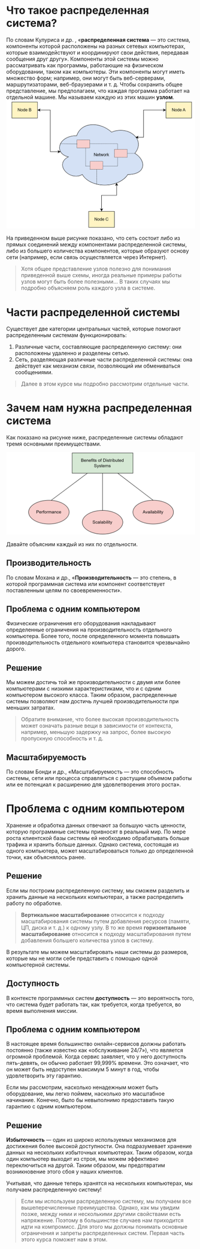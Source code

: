 # Что такое распределенная система?
По словам Кулуриса и др. , «**распределенная система** — это система, компоненты которой расположены на разных сетевых компьютерах, которые взаимодействуют и координируют свои действия, передавая сообщения друг другу».
Компоненты этой системы можно рассматривать как программы, работающие на физическом оборудовании, таком как компьютеры. Эти компоненты могут иметь множество форм; например, они могут быть веб-серверами, маршрутизаторами, веб-браузерами и т. д. Чтобы сохранить общее представление, мы предполагаем, что каждая программа работает на отдельной машине. Мы называем каждую из этих машин **узлом**.
![1.png](img/1.png)

На приведенном выше рисунке показано, что сеть состоит либо из прямых соединений между компонентами распределенной системы, либо из большего количества компонентов, которые образуют основу сети (например, если связь осуществляется через Интернет).

> Хотя общее представление узлов полезно для понимания приведенной выше схемы, иногда реальные примеры работы узлов могут быть более полезными... В таких случаях мы подробно объясняем роль каждого узла в системе.

# Части распределенной системы
Существует две категории центральных частей, которые помогают распределенным системам функционировать:

1) Различные части, составляющие распределенную систему: они расположены удаленно и разделены сетью.
2) Сеть, разделяющая различные части распределенной системы: она действует как механизм связи, позволяющий им обмениваться сообщениями.

> Далее в этом курсе мы подробно рассмотрим отдельные части.

# Зачем нам нужна распределенная система

Как показано на рисунке ниже, распределенные системы обладают тремя основными преимуществами.

![2.png](img/2.png)

Давайте объясним каждый из них по отдельности.

## Производительность
По словам Мохана и др., «**Производительность** — это степень, в которой программная система или компонент соответствует поставленным целям по своевременности».

## Проблема с одним компьютером
Физические ограничения его оборудования накладывают определенные ограничения на производительность отдельного компьютера. Более того, после определенного момента повышать производительность отдельного компьютера становится чрезвычайно дорого.

## Решение
Мы можем достичь той же производительности с двумя или более компьютерами с низкими характеристиками, что и с одним компьютером высокого класса. Таким образом, распределенные системы позволяют нам достичь лучшей производительности при меньших затратах.

> Обратите внимание, что более высокая производительность может означать разные вещи в зависимости от контекста, например, меньшую задержку на запрос, более высокую пропускную способность и т. д.

## Масштабируемость
По словам Бонди и др., «Масштабируемость — это способность системы, сети или процесса справляться с растущим объемом работы или ее потенциал к расширению для удовлетворения этого роста».

# Проблема с одним компьютером
Хранение и обработка данных отвечают за большую часть ценности, которую программные системы привносят в реальный мир. По мере роста клиентской базы системы ей необходимо обрабатывать больше трафика и хранить больше данных. Однако система, состоящая из одного компьютера, может масштабироваться только до определенной точки, как объяснялось ранее.

## Решение
Если мы построим распределенную систему, мы сможем разделить и хранить данные на нескольких компьютерах, а также распределить работу по обработке.

> **Вертикальное масштабирование** относится к подходу масштабирования системы путем добавления ресурсов (памяти, ЦП, диска и т. д.) к одному узлу. В то же время **горизонтальное масштабирование** относится к подходу масштабирования путем добавления большего количества узлов в систему.

В результате мы можем масштабировать наши системы до размеров, которые мы не могли себе представить с помощью одной компьютерной системы.

## Доступность
В контексте программных систем **доступность** — это вероятность того, что система будет работать так, как требуется, когда требуется, во время выполнения миссии.

## Проблема с одним компьютером
В настоящее время большинство онлайн-сервисов должны работать постоянно (также известно как «обслуживание 24/7»), что является огромной проблемой. Когда сервис заявляет, что у него доступность пять-девять, он обычно работает 99,999% времени. Это означает, что он может быть недоступен максимум 5 минут в год, чтобы удовлетворить эту гарантию.

Если мы рассмотрим, насколько ненадежным может быть оборудование, мы легко поймем, насколько это масштабное начинание. Конечно, было бы невыполнимо предоставить такую ​​гарантию с одним компьютером.

## Решение
**Избыточность** — один из широко используемых механизмов для достижения более высокой доступности. Она подразумевает хранение данных на нескольких избыточных компьютерах. Таким образом, когда один компьютер выходит из строя, мы можем эффективно переключиться на другой. Таким образом, мы предотвратим возникновение этого сбоя у наших клиентов.

Учитывая, что данные теперь хранятся на нескольких компьютерах, мы получаем распределенную систему!

> Если мы используем распределенную систему, мы получаем все вышеперечисленные преимущества. Однако, как мы увидим позже, между ними и несколькими другими свойствами есть напряжение. Поэтому в большинстве случаев нам приходится идти на компромисс. Для этого мы должны понимать основные ограничения и запреты распределенных систем. Первая часть этого курса поможет нам в этом.